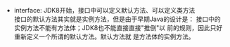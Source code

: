  * interface: JDK8开始，接口中可以定义默认方法、可以定义类方法  
 接口的默认方法其实就是实例方法，但是由于早期Java的设计是：
 接口中的实例方法不能有方法体；JDK8也不能直接直接"推倒"以
 前的规则，因此只好重新定义一个所谓的默认方法。默认方法就
 是方法体的实例方法。